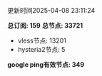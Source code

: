 更新时间2025-04-08 23:11:24

**总订阅: 159**
**总节点: 33721**
- vless节点: 13201
- hysteria2节点: 5

**google ping有效节点: 349**
